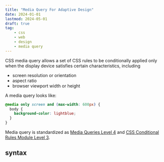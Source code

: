 ```yaml
---
title: "Media Query For Adaptive Design"
date: 2024-01-01
lastmod: 2024-05-01
draft: true
tag:
    - css
    - web
    - design
    - media query
---
```


CSS media query allows a set of CSS rules to be conditionally applied only when the display device satisfies certain characteristics, including
- screen resolution or orientation
- aspect ratio
- browser viewport width or height
<!-- - user preferences such as preferring reduced motion, data usage, or transparency. -->



A media query looks like:

```css
@media only screen and (max-width: 600px) {
  body {
    background-color: lightblue;
  }
}
```

Media query is standardized as
[Media Queries Level 4](https://drafts.csswg.org/mediaqueries/#media-descriptor-table)
and
[CSS Conditional Rules Module Level 3](https://drafts.csswg.org/css-conditional-3/#at-media).

## syntax
